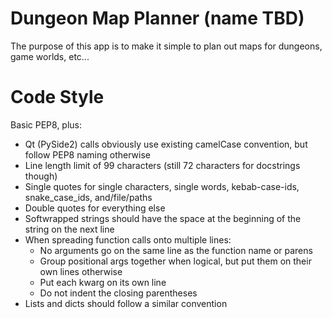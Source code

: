 # Dungeon Map Planner (name TBD)

The purpose of this app is to make it simple to plan out maps for dungeons, game worlds, etc...

# Code Style

Basic PEP8, plus:

* Qt (PySide2) calls obviously use existing camelCase convention, but follow PEP8 naming otherwise
* Line length limit of 99 characters (still 72 characters for docstrings though)
* Single quotes for single characters, single words, kebab-case-ids, snake_case_ids, and/file/paths
* Double quotes for everything else
* Softwrapped strings should have the space at the beginning of the string on the next line
* When spreading function calls onto multiple lines:
    * No arguments go on the same line as the function name or parens
    * Group positional args together when logical, but put them on their own lines otherwise
    * Put each kwarg on its own line
    * Do not indent the closing parentheses
* Lists and dicts should follow a similar convention
